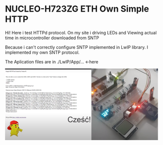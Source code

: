 # NUCLEO-H723ZG ETH Own Simple HTTP
Hi!
Here i test HTTPd protocol. On my site i driving LEDs and Viewing actual time in microcontroller 
downloaded from SNTP

Because i can't correctly configure SNTP implemented in LwIP library. I implemented my own SNTP protocol.

The Aplication files are in ./LwIP/App/... <-here

![Visualisation](https://github.com/trteodor/Nucleo-STM32H723ZG-SimpleETH_ownHTTP/blob/master/WizualizacjaHTTP.PNG)
